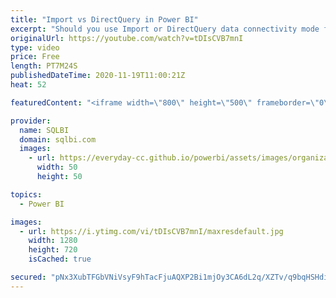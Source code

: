 ```yaml
---
title: "Import vs DirectQuery in Power BI"
excerpt: "Should you use Import or DirectQuery data connectivity mode for your Power BI models? Let's make the right choice by comparing the performance and scalability of the two options!  Optimizing DAX video course: https://www.sqlbi.com/p/optimizing-dax-video-course/?aff=yt How to learn DAX: https://www.sqlbi.com/guides/dax/?aff=yt"
originalUrl: https://youtube.com/watch?v=tDIsCVB7mnI
type: video
price: Free
length: PT7M24S
publishedDateTime: 2020-11-19T11:00:21Z
heat: 52

featuredContent: "<iframe width=\"800\" height=\"500\" frameborder=\"0\" src=\"https://www.youtube.com/embed/tDIsCVB7mnI\" allow=\"accelerometer; autoplay; encrypted-media; gyroscope; picture-in-picture\" allowfullscreen></iframe>"

provider:
  name: SQLBI
  domain: sqlbi.com
  images:
    - url: https://everyday-cc.github.io/powerbi/assets/images/organizations/sqlbi.com-50x50.jpg
      width: 50
      height: 50

topics:
  - Power BI

images:
  - url: https://i.ytimg.com/vi/tDIsCVB7mnI/maxresdefault.jpg
    width: 1280
    height: 720
    isCached: true

secured: "pNx3XubTFGbVNiVsyF9hTacFjuAQXP2Bi1mjOy3CA6dL2q/XZTv/q9bqHSHdiJs1PNjErBFffNKv7tz4mlfJaP+EXPDUIlyHu4+wSY3cmxU6cu2PXWMou3RJwPMdsEioOWC6Zxyp/15RIrpCwQ6Bebx+/ISMFvV6oEOZKzsAzBNjqOsaanInkjkZjOh6wni0JgvwmSTlsNrS3MxmcT765JNXrRixqhipbr+m9B7dQ6H7a6HpgTHLTP9jFoweknvuADyCG6nmLctiD58xZNEQHDfmTf8S9+sxKPQnpdL0clOgoVZ5fdGIzYzLIG1ZpTd7r0zn90oIskekqu9mXpFGZEFOxRLhZJa5sbeiczYmEQ498PW9JFjLt7731tbXHSkHgXhXxQC3rH96XTAGeSfaP+IdlXFUoBnZl+2aqxR+HTQ=;fbx4nxBMjPhCzDOzU+Xj6g=="
---
```


